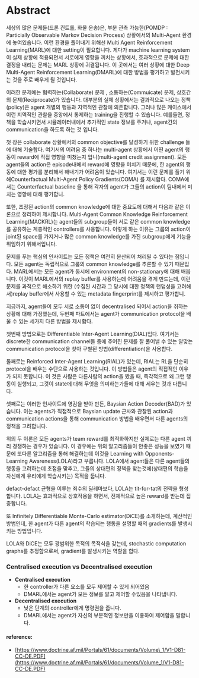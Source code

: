 # Abstract

 세상의 많은 문제들\(드론 컨트롤, 화물 운송\)은,  부분 관측 가능한\(POMDP : Particially Observable Markov Decision Process\) 상황에서의 Multi-Agent 환경에 놓여있습니다. 이런 환경을 풀어내기 위해선 Multi Agent Reinforcement Learning\(MARL\)에 대한 setting이 필요합니다. 게다가 machine learning system이 실제 상황에 적용되면서 서로에게 영향을 끼치는 상황에서, 효과적으로 문제에 대한 결정을 내리는 문제는 MARL 상황에 귀결됩니다. 이 곳에서는 여러 상황에 대한 Deep Multi-Agent Reinforcement Learning\(DMARL\)에 대한 방법을 평가하고 발전시키는 것을 주로 배우게 될 것입니다.

 이러한 문제에는 협력하는\(Collaborate\) 문제 , 소통하는\(Commuicate\) 문제, 상호간의 문제\(Reciprocate\)가 있습니다. 대부분의 실제 상황에서는 결과적으로 나오는 정책\(policy\)은 agent 개별의 행동과 지역적인 관찰에 의존합니다. 그러나 많은 케이스에서 이런 지역적인 관찰을 중앙에서 통제하는 training을 진행할 수 있습니다. 예를들면, 정책을 학습시키면서 시뮬레이터내에서 추가적인 state 정보를 주거나, agent간의 communication을 하도록 하는 것 입니다.

 첫 장은 collaborate 상황에서의 common objective를 달성하기 위한 challenge 들에 대해 기술합다. 여기서의 어려움 중 하나는 multi-agent 상황에서 어떤 agent의 행동이 reward에 직접 영향을 미쳤는지 입니\(multi-agent credit assignment\). 모든 agent들의 action은 episode내에서 reward에 영향을 미치기 때문에, 한 agent의 행동에 대한 평가를 분리해서 해내기가 어려움이 있습니다. 여기서는 이런 문제를 풀기 위해Counterfactual Multi-Agent Policy Gradients\(COMA\) 를 제시합다. COMA에서는 Counterfactual baseline 을 통해 각자의 agent가 그들의 action이 팀내에서 미치는 영향에 대해 평가합니. 

 또한, 조정된 action의 common knowledge에 대한 중요도에 대해서 다음과 같은 이론으로 정리하여 제시합니다. Multi-Agent Common Knowledge Reinforcement Learning\(MACKRL\)는 agent들의 subgroup들이 서로 같은 common knowledge를 공유하는 계층적인 controllers를 사용합니다. 이렇게 하는 이유는 그룹의 action이 joint된 space를 가지거나 많은 common knowledge를 가진 subgroup에게  기능을 위임하기 위해서입니다.

 문제를 푸는 핵심의 인사이트는 모든 정책은 여전히 분산되어 처리될 수 있다는 점입니다. 모든 agent는 독립적으로 그룹의 common knowledge를 추론할 수 있기 때문입다. MARL에서는 모든 agent가 동시에 environment의 non-stationary에 대해 배웁니다. 이것이 MARL에서의 replay buffer를 사용하는데 어려움을 겪게 만드는데, 이런 문제를 과적으로 해소하기 위한 \(수집된 시간과 그 당시에 대한 정책의 랜덤성을 고려해서\)replay buffer에서 사용할 수 있는 metadata fingerprint를 제시하고 평가합니.

지금까지, agent들이 모두 서로 소통이 없이 decentralised 되어서 action을 취하는 상황에 대해 가정했는데, 두번째 파트에서는 agent가  communication protocol을 배울 수 있는 세가지 다른 방법을 제시합다.

첫번째 방법으로는 Differentiable Inter-Agent Learning\(DIAL\)입다. 여기서는 discrete한 communication channel들 중에 주어진 문제를 잘 풀어낼 수 있는 알맞는 communication protocol을 찾아 구별된 방법\(differentiation\)을 사용합다.

둘째로는 Reinforced Inter-Agent Learning\(RIAL\)가 있는데, RIAL는 RL을 단순히 protocol을 배우는 수단으로 사용하는 것입니다. 이 방법들은 agent의 직접적인 이유가 되지 못합니다. 이 것은 사람은 다른사람의 action을 봤을 때, 즉각적으로 왜 그런 행동이 실행되고, 그것이 state에 대해 무엇을 의미하는가들에 대해 세우는 것과 다릅니다.

 셋째로는 이러한 인사이트에 영감을 받아 만든, Baysian Action Decoder\(BAD\)가 있습니다. 이는 agents가 직접적으로 Baysian update 근사와 관찰된 action과 communication actions을 통해 communication 방법을 배우면서 다른 agents의 정책을 고려합니다.

위의 두 이론은 모든 agents가 team reward를 최적화하지만 실제로는 다른 agent 끼리 경쟁하는 경우가 있습니다. 이 경우에는 위의 알고리즘들이 안좋은 성능을 보였기 때문에 또다른 알고리즘을 통해 해결하는데 이것을 Learning with Opponents-Learning Awareness\(LOLA\)라고 부릅니다. LOLA에서 agent들은 다른 agent들의 행동을 고려하는데 초점을 맞추고, 그들의 상대편의 정책을 찾는것에\(상대편의 학습을 자신에게 유리에게 학습시키는\) 목적을 둡니다.

defact-defact 균형을 이루는 죄수의 딜레마보다, LOLA는 tit-for-tat의 전략을 형성합니다. LOLA는 효과적으로 상호작용을 하면서, 전체적으로 높은 reward를 받는데 집중합니다.

또 Infinitely Differentiable Monte-Carlo estimator\(DiCE\)를 소개하는데, 계산적인 방법인데, 한 agent가 다른 agent의 학습되는 행동을 설명할 때의 gradients를 발생시키는 방법입니다.

LOLA와 DiCE는 모두 광범위한 목적의 목적식을 갖는데, stochastic computation graphs를 추정함으로써, gradient를 발생시키는 역할을 합다.













### Centralised execution vs Decentralised execution

* **Centralised execution**
  * 한 controller가 다른 요소를 모두 제어할 수 있게 되어있음
  * DMARL에서는 agent가 모든 정보를 알고 제어할 수있음을 나타냅니다.
* **Decentralised execution**
  * 낮은 단계의 controller에게 명령권을 줍니다.  
  * DMARL에서는 agent가 자신의 부분적인 정보만을 이용하여 제어함을 말합니다. 

#### 

#### reference:

* [https://www.doctrine.af.mil/Portals/61/documents/Volume\_1/V1-D81-CC-DE.PDF](https://www.doctrine.af.mil/Portals/61/documents/Volume_1/V1-D81-CC-DE.PDF)



